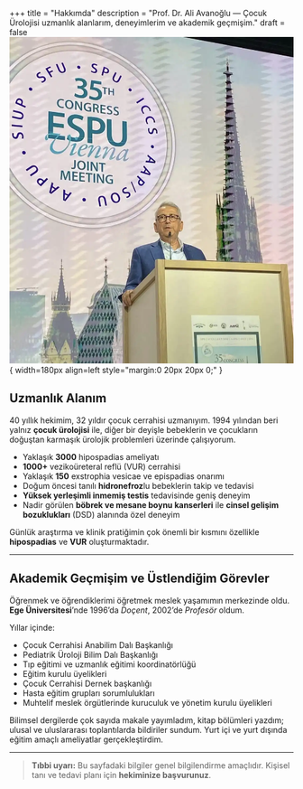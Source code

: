 +++
title = "Hakkımda"
description = "Prof. Dr. Ali Avanoğlu — Çocuk Ürolojisi uzmanlık alanlarım, deneyimlerim ve akademik geçmişim."
draft = false
![Prof. Dr. Ali Avanoğlu](/img/Ali_Avanoglu-portre.webp){ width=180px align=left style="margin:0 20px 20px 0;" }
## Uzmanlık Alanım

40 yıllık hekimim, 32 yıldır çocuk cerrahisi uzmanıyım. 1994 yılından beri yalnız **çocuk ürolojisi** ile, diğer bir deyişle bebeklerin ve çocukların doğuştan karmaşık ürolojik problemleri üzerinde çalışıyorum.

- Yaklaşık **3000** hipospadias ameliyatı  
- **1000+** vezikoüreteral reflü (VUR) cerrahisi  
- Yaklaşık **150** exstrophia vesicae ve epispadias onarımı  
- Doğum öncesi tanılı **hidronefroz**lu bebeklerin takip ve tedavisi  
- **Yüksek yerleşimli inmemiş testis** tedavisinde geniş deneyim  
- Nadir görülen **böbrek ve mesane boynu kanserleri** ile **cinsel gelişim bozuklukları** (DSD) alanında özel deneyim

Günlük araştırma ve klinik pratiğimin çok önemli bir kısmını özellikle **hipospadias** ve **VUR** oluşturmaktadır.

---

## Akademik Geçmişim ve Üstlendiğim Görevler

Öğrenmek ve öğrendiklerimi öğretmek meslek yaşamımın merkezinde oldu. **Ege Üniversitesi**’nde 1996’da *Doçent*, 2002’de *Profesör* oldum.

Yıllar içinde:
- Çocuk Cerrahisi Anabilim Dalı Başkanlığı  
- Pediatrik Üroloji Bilim Dalı Başkanlığı  
- Tıp eğitimi ve uzmanlık eğitimi koordinatörlüğü  
- Eğitim kurulu üyelikleri  
- Çocuk Cerrahisi Dernek başkanlığı  
- Hasta eğitim grupları sorumlulukları  
- Muhtelif meslek örgütlerinde kuruculuk ve yönetim kurulu üyelikleri

Bilimsel dergilerde çok sayıda makale yayımladım, kitap bölümleri yazdım; ulusal ve uluslararası toplantılarda bildiriler sundum. Yurt içi ve yurt dışında eğitim amaçlı ameliyatlar gerçekleştirdim.

---

> **Tıbbi uyarı:** Bu sayfadaki bilgiler genel bilgilendirme amaçlıdır. Kişisel tanı ve tedavi planı için **hekiminize başvurunuz**.
